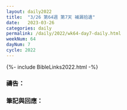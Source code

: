 ```yaml
---
layout: daily2022
title:  "3/26 第64週 第7天 補漏拾遺"
date:   2023-03-26
categories: daily
permalink: /daily/2022/wk64-day7-daily.html
weekNum: 64
dayNum: 7
cycle: 2022
---
```


{%- include BibleLinks2022.html -%}

### 禱告：

### 筆記與回應：
